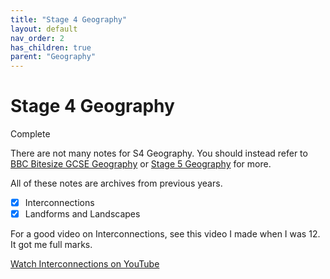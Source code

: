 ```yaml
---
title: "Stage 4 Geography"
layout: default
nav_order: 2
has_children: true
parent: "Geography"
---
```


# Stage 4 Geography

<label class="label label-green">Complete</label>

There are not many notes for S4 Geography. You should instead refer to [BBC Bitesize GCSE Geography](https://www.bbc.co.uk/bitesize/examspecs/zyp7jty) or [Stage 5 Geography](../s5/index.html) for more.

All of these notes are archives from previous years. 

- [x] Interconnections
- [x] Landforms and Landscapes

For a good video on Interconnections, see this video I made when I was 12. It got me full marks.

[Watch Interconnections on YouTube](https://www.youtube.com/watch?v=V4zde6eH39k&t=1s)